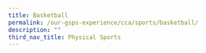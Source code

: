 ```yaml
---
title: Basketball
permalink: /our-gsps-experience/cca/sports/basketball/
description: ""
third_nav_title: Physical Sports
---
```

